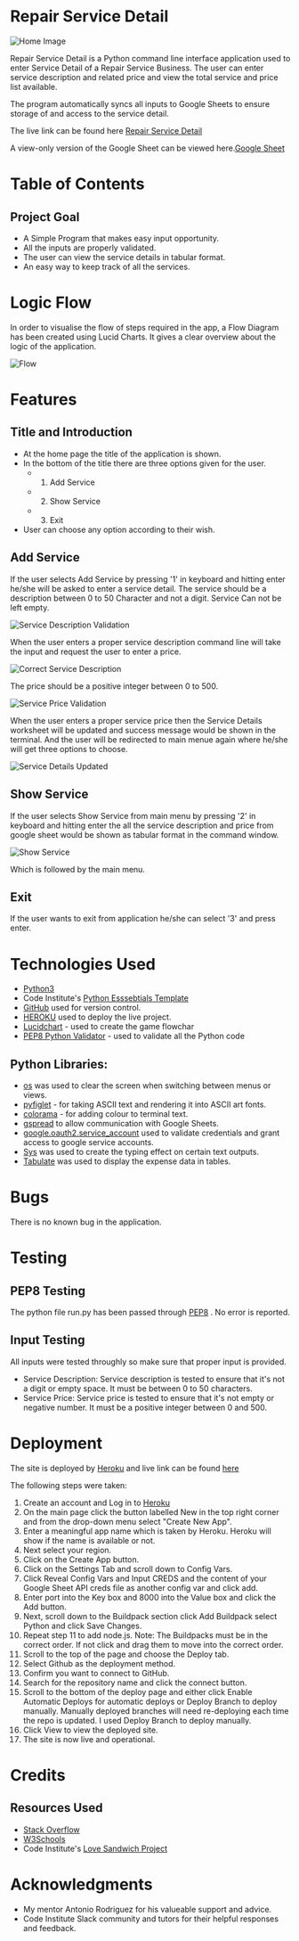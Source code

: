 # Repair Service Detail

<img alt="Home Image" src="docs/readme_images/home_image.png">


 Repair Service Detail is a Python command line interface  application used to enter Service Detail of a Repair Service Business. The user can enter service description and related price and view the total service and price list available.

The program automatically syncs all inputs to Google Sheets to ensure storage of and access to the service detail.

The live link can be found here [Repair Service Detail](https://servicedetail-e151ee9cb139.herokuapp.com/)

A view-only version of the Google Sheet can be viewed here.[Google Sheet](https://docs.google.com/spreadsheets/d/1HaDsMmEWqLoRjx94ya5nbn5xtAUYw9c7q6rqk3dACPQ/edit?gid=0#gid=0)


# Table of Contents

## Project Goal

* A Simple Program that makes easy input opportunity.
* All the inputs are properly validated.
* The user can view the service details in tabular format.
* An easy way to keep track of all the services.


# Logic Flow

In order to visualise the flow of steps required in the app, a Flow Diagram has been created using Lucid Charts. It gives a clear overview about the logic
of the application. 

<img alt="Flow " src="docs/readme_images/flowdiagram.png">

# Features

## Title and Introduction

* At the home page the title of the application is shown.
* In the bottom of the title there are three options given for the user.
   * 1. Add Service
   * 2. Show Service
   * 3. Exit
* User can choose any option according to their wish.

## Add Service

If the user selects Add Service by pressing '1' in keyboard and hitting enter he/she will be asked to enter a service detail.
The service should be a description between 0 to 50 Character and not a digit. Service Can not be left empty.

<img alt="Service Description Validation " src="docs/readme_images/servicedescription_validation.png">

When the user enters a proper service description command line will take the input and request the user to enter a price.

<img alt="Correct Service Description" src="docs/readme_images/correct_servicedescription.png">


The price should be a positive integer between 0 to 500.

<img alt="Service Price Validation" src="docs/readme_images/serviceprice_validation.png">

When the user enters a proper service price then the Service Details worksheet will be updated and success message would be 
shown in the terminal. And the user will be redirected to main menue again where he/she will get three options to choose.

<img alt="Service Details Updated" src="docs/readme_images/ServiceDetails_updated.png">


## Show Service

If the user selects Show Service from main menu by pressing '2' in keyboard and hitting enter the all the service description and price
from google sheet would be shown as tabular format in the command window.

<img alt="Show Service" src="docs/readme_images/Showservice.png">

Which is followed by the main menu.

## Exit

If the user wants to exit from application he/she can select '3' and press enter.

# Technologies Used

* [Python3](https://en.wikipedia.org/wiki/Python_(programming_language))
* Code Institute's [Python Esssebtials Template](https://github.com/Code-Institute-Org/python-essentials-template)
* [GitHub](https://github.com/) used for version control.
* [HEROKU](https://dashboard.heroku.com/apps) used to deploy the live project.
* [Lucidchart](https://lucid.app/users/login#/login) - used to create the game flowchar
* [PEP8 Python Validator](https://pep8ci.herokuapp.com/) - used to validate all the Python code

## Python Libraries:

* [os](https://docs.python.org/3/library/os.html) was used to clear the screen when switching between menus or views.
* [pyfiglet](https://pypi.org/project/pyfiglet/0.7/) - for taking ASCII text and rendering it into ASCII art fonts.
* [colorama](https://pypi.org/project/colorama/) - for adding colour to terminal text.
* [gspread](https://pypi.org/project/gspread/) to allow communication with Google Sheets.
* [google.oauth2.service_account](https://google-auth.readthedocs.io/en/stable/index.html) used to validate credentials and grant access to google service accounts.
* [Sys](https://docs.python.org/3/library/sys.html) was used to create the typing effect on certain text outputs.
* [Tabulate](https://pypi.org/project/tabulate/) was used to display the expense data in tables.

# Bugs

There is no known bug in the application.

# Testing

## PEP8 Testing

The python file run.py has been passed through [PEP8](https://pep8ci.herokuapp.com/) . No error is reported.

## Input Testing

All inputs were tested throughly so make sure that proper input is provided.

* Service Description: Service description is tested to ensure that it's not a digit or empty space. It must be between 0 to 50 characters.
* Service Price: Service price is tested to ensure that it's not empty or negative number. It must be a positive integer between 0 and 500.

# Deployment 

The site is deployed by [Heroku](https://id.heroku.com/login) and live link can be found [here](https://servicedetail-e151ee9cb139.herokuapp.com/)

The following steps were taken:
1. Create an account and Log in to [Heroku](https://id.heroku.com/login) 
2. On the main page click the button labelled New in the top right corner and from the drop-down menu select "Create New App".
3. Enter a meaningful app name which is taken by Heroku. Heroku will show if the name is available or not.
4. Next select your region.
5. Click on the Create App button.
6. Click on the Settings Tab and scroll down to Config Vars.
7. Click Reveal Config Vars and Input CREDS and the content of your Google Sheet API creds file as another config var and click add.
8. Enter port into the Key box and 8000 into the Value box and click the Add button.
9. Next, scroll down to the Buildpack section click Add Buildpack select Python and click Save Changes.
10. Repeat step 11 to add node.js. Note: The Buildpacks must be in the correct order. If not click and drag them to move into the correct order.
11. Scroll to the top of the page and choose the Deploy tab.
12. Select Github as the deployment method.
13. Confirm you want to connect to GitHub.
14. Search for the repository name and click the connect button.
15. Scroll to the bottom of the deploy page and either click Enable Automatic Deploys for automatic deploys or Deploy Branch to deploy manually. Manually deployed branches will need re-deploying each time the repo is updated. I used Deploy Branch to deploy manually. 
16. Click View to view the deployed site.
17. The site is now live and operational.

# Credits

## Resources Used
* [Stack Overflow](https://stackoverflow.com/)
* [W3Schools](https://www.w3schools.com/)
* Code Institute's [Love Sandwich Project](https://github.com/farhatamannaislam/love-sandwitches)

# Acknowledgments

* My mentor Antonio Rodriguez for his valueable support and advice.
* Code Institute Slack community and tutors for their helpful responses and feedback.